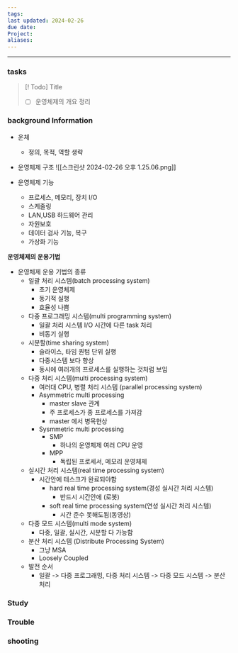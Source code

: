```yaml
---
tags: 
last updated: 2024-02-26
due date: 
Project: 
aliases:
---
```

--- 
### tasks

> [! Todo] Title
> - [ ] 운영체제의 개요 정리
>

### background Information

- 운체
	- 정의, 목적, 역할 생략
- 운영체제 구조
	![[스크린샷 2024-02-26 오후 1.25.06.png]]

- 운영체제 기능
	- 프로세스, 메모리, 장치 I/O
	- 스케줄링
	- LAN,USB 하드웨어 관리
	- 자원보호
	- 데이터 검사 기능, 복구
	- 가상화 기능
	
**운영체제의 운용기법**
- 운영체제 운용 기법의 종류
	- 일괄 처리 시스템(batch processing system)
		- 초기 운영체제
		- 동기적 실행
		- 효율성 나쁨
	- 다중 프로그래밍 시스템(multi programming system)
		- 일괄 처리 시스템 I/O 시간에 다른 task 처리
		- 비동기 실행
	- 시분할(time sharing system)
		- 슬라이스, 타임 퀀텀 단위 실행 
		- 다중시스템 보다 향상
		- 동시에 여러개의 프로세스를 실행하는 것처럼 보임
	- 다중 처리 시스템(multi processing system)
		- 여러대 CPU, 병렬 처리 시스템 (parallel processing system)
		- Asymmetric multi processing 
			- master slave 관계
			- 주 프로세스가 종 프로세스를 가져감
			- master 에서 병목현상
		- Sysmmetric multi processing 
			- SMP
				- 하나의 운영체제 여러 CPU 운영
			- MPP
				- 독립된 프로세서, 메모리 운영체제
	- 실시간 처리 시스템(real time processing system)
		- 시간안에 테스크가 완료되야함
			- hard real time processing system(경성 실시간 처리 시스템)
				- 반드시 시간안에 (로봇)
			- soft real time processing system(연성 실시간 처리 시스템)
				- 시간 준수 못해도됨(동영상)
	- 다중 모드 시스템(multi mode system)
		- 다중, 일괄, 실시간, 시분할 다 가능함
	- 분산 처리 시스템 (Distribute Processing System)
		- 그냥 MSA
		- Loosely Coupled
	- 발전 순서 
		- 일괄 -> 다중 프로그래밍, 다중 처리 시스템 -> 다중 모드 시스템 -> 분산처리
		
	






### Study



### Trouble





### shooting
